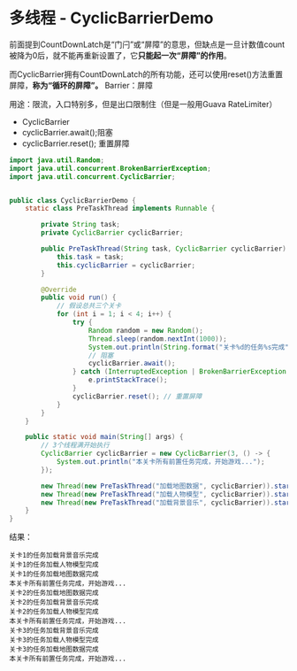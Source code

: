 # 多线程 - CyclicBarrierDemo



前面提到CountDownLatch是“门闩”或“屏障”的意思，但缺点是一旦计数值count被降为0后，就不能再重新设置了，它**只能起一次“屏障”的作用**。



而CyclicBarrier拥有CountDownLatch的所有功能，还可以使用reset()方法重置屏障，**称为“循环的屏障”。**
Barrier：屏障



用途：限流，入口特别多，但是出口限制住（但是一般用Guava RateLimiter）

- CyclicBarrier
- cyclicBarrier.await();阻塞
-  cyclicBarrier.reset(); 重置屏障

```java
import java.util.Random;
import java.util.concurrent.BrokenBarrierException;
import java.util.concurrent.CyclicBarrier;


public class CyclicBarrierDemo {
    static class PreTaskThread implements Runnable {

        private String task;
        private CyclicBarrier cyclicBarrier;

        public PreTaskThread(String task, CyclicBarrier cyclicBarrier) {
            this.task = task;
            this.cyclicBarrier = cyclicBarrier;
        }

        @Override
        public void run() {
            // 假设总共三个关卡
            for (int i = 1; i < 4; i++) {
                try {
                    Random random = new Random();
                    Thread.sleep(random.nextInt(1000));
                    System.out.println(String.format("关卡%d的任务%s完成", i, task));
                    // 阻塞
                    cyclicBarrier.await();
                } catch (InterruptedException | BrokenBarrierException e) {
                    e.printStackTrace();
                }
                cyclicBarrier.reset(); // 重置屏障
            }
        }
    }

    public static void main(String[] args) {
        // 3个线程满开始执行
        CyclicBarrier cyclicBarrier = new CyclicBarrier(3, () -> {
            System.out.println("本关卡所有前置任务完成，开始游戏...");
        });

        new Thread(new PreTaskThread("加载地图数据", cyclicBarrier)).start();
        new Thread(new PreTaskThread("加载人物模型", cyclicBarrier)).start();
        new Thread(new PreTaskThread("加载背景音乐", cyclicBarrier)).start();
    }
}
```



结果：

```
关卡1的任务加载背景音乐完成
关卡1的任务加载人物模型完成
关卡1的任务加载地图数据完成
本关卡所有前置任务完成，开始游戏...
关卡2的任务加载地图数据完成
关卡2的任务加载背景音乐完成
关卡2的任务加载人物模型完成
本关卡所有前置任务完成，开始游戏...
关卡3的任务加载背景音乐完成
关卡3的任务加载人物模型完成
关卡3的任务加载地图数据完成
本关卡所有前置任务完成，开始游戏...
```


